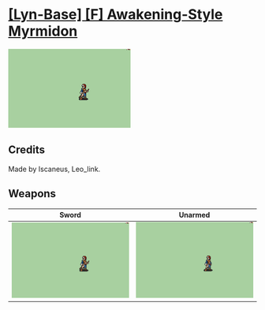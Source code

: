 # [\[Lyn-Base\] \[F\] Awakening-Style Myrmidon](../%5BLyn-Base%5D%20%5BF%5D%20Awakening-Style%20Myrmidon)

<img src="./1.%20Sword/Sword_000.png" alt="[Lyn-Base] [F] Awakening-Style Myrmidon standing" />

## Credits

Made by Iscaneus, Leo_link.

## Weapons


|Sword |Unarmed |
|  :---: | :---: |
| <img alt="Sword animation" src="./1.%20Sword/Sword.gif" /> | <img alt="Unarmed animation" src="./8.%20Unarmed/Unarmed.gif" /> |
